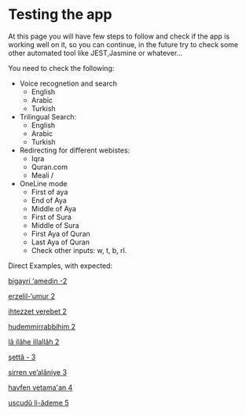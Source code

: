 # Testing the app 
At this page you will have few steps to follow and check if the app is working well on it, so you can continue, in the future try to check some other automated tool like JEST,Jasmine or whatever...   

You need to check the following:

* Voice recognetion and search
  * English 
  * Arabic 
  * Turkish
* Trilingual Search: 
  * English 
  * Arabic 
  * Turkish
* Redirecting for different webistes: 
  * Iqra 
  * Quran.com 
  * Meali /
* OneLine mode
  * First of aya
  * End of Aya
  * Middle of Aya
  * First of Sura
  * Middle of Sura
  * First Aya of Quran
  * Last Aya of Quran
  * Check other inputs: 
w, t, b, rl.

Direct Examples, with expected:


<a href="finder.html#w=بِغَيْرِ%20عَمَدٍ" target="finder">bigayri ‘amedin -2</a>

<a href="finder.html#w=أَرْذَلِ%20ٱلْعُمُرِ" target="finder">erzelil-‘umur 2</a>

<a href="finder.html#w=ٱهْتَزَّتْ%20وَرَبَتْ" target="finder">ihtezzet verebet 2</a>

<a href="finder.html#w=هُدًى%20مِّن%20رَّبِّهِمْ" target="finder">hudemmirrabbihim 2</a>

<a href="finder.html#w=لَآ%20إِلَٰهَ%20إِلَّا%20ٱللَّهُ" target="finder">lâ ilâhe illallâh 2</a>

<a href="finder.html#w=شَتَّىٰ" target="finder">şettâ - 3</a> 

<a href="finder.html#w=رَزَقْنَٰهُمْ%20سِرًّا%20وَعَلَانِيَةً" target="finder">sirren ve’alâniye 3</a>

<a href="finder.html#w=خَوْفًا%20وَطَمَعًا" target="finder">havfen vetama'an 4</a>

<a href="finder.html#w=ٱسْجُدُوا۟%20لِءَادَمَ" target="finder">uscudû li-âdeme 5</a>

